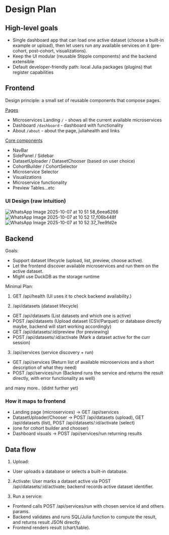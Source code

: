 # Design Plan

## High-level goals

- Single dashboard app that can load one active dataset (choose a built-in example or upload), then let users run any available services on it (pre-cohort, post-cohort, visualizations).
- Keep the UI modular (reusable Stipple components) and the backend extensible
- Default developer-friendly path: local Julia packages (plugins) that register capabilities

## Frontend

Design principle: a small set of reusable components that compose pages.

<ins>Pages</ins>

- Microservices Landing `/` - shows all the current available microservices
- Dashboard `/dashboard` - dashboard with functionality
- About `/about` - about the page, juliahealth and links

<ins>Core components<ins>

- NavBar
- SidePanel / Sidebar
- DatasetUploader / DatasetChooser (based on user choice)
- CohortBuilder / CohortSelector
- Microservice Selector
- Visualizations
- Microservice functionality
- Preview Tables...etc

### UI Design (raw intuition)

![WhatsApp Image 2025-10-07 at 10 51 58_6eea6266](https://github.com/user-attachments/assets/bb707ae2-1d6b-439a-862c-140034a824c7)
![WhatsApp Image 2025-10-07 at 10 52 17_f06b448f](https://github.com/user-attachments/assets/64fecbba-7c8d-4fc4-8a8a-8e7940f14d1d)
![WhatsApp Image 2025-10-07 at 10 52 37_7ee9fd2e](https://github.com/user-attachments/assets/3ad45d35-74dd-44e0-b27c-7a8ca3932fb3)

## Backend

Goals:

- Support dataset lifecycle (upload, list, preview, choose active).
- Let the frontend discover available microservices and run them on the active dataset.
- Might use DuckDB as the storage runtime

Minimal Plan:

1. GET /api/health (UI uses it to check backend availability.)

2. /api/datasets (dataset lifecycle)

- GET /api/datasets (List datasets and which one is active)
- POST /api/datasets (Upload dataset (CSV/Parquet) or database directly maybe, backend will start working accordingly)
- GET /api/datasets/:id/preview (for previewing)
- POST /api/datasets/:id/activate (Mark a dataset active for the curr session)

3. /api/services (service discovery + run)

- GET /api/services (Return list of available microservices and a short description of what they need)
- POST /api/services/run (Backend runs the service and returns the result directly, with error functionality as well)

and many more.. (didnt further yet)

### How it maps to frontend

- Landing page (microservices) -> GET /api/services
- DatasetUploader/Chooser -> POST /api/datasets (upload), GET /api/datasets (list), POST /api/datasets/:id/activate (select)
- (one for cohort builder and chooser)
- Dashboard visuals → POST /api/services/run returning results

## Data flow

1. Upload:

- User uploads a database or selects a built-in database.

2. Activate:
   User marks a dataset active via POST /api/datasets/:id/activate; backend records active dataset identifier.

3. Run a service:

- Frontend calls POST /api/services/run with chosen service id and others params.
- Backend validates and runs SQL/Julia function to compute the result, and returns result JSON directly.
- Frontend renders result (chart/table).

